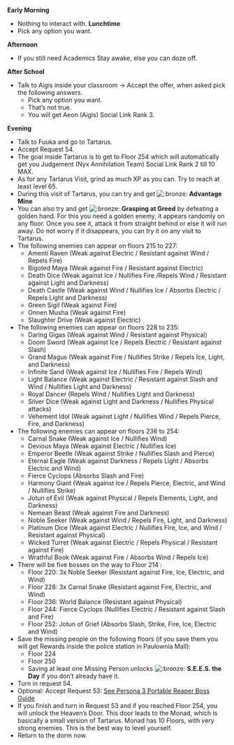 **Early Morning**

- Nothing to interact with.
  **Lunchtime**
- Pick any option you want.

**Afternoon**

- If you still need Academics Stay awake, else you can doze off.

**After School**

- Talk to Aigis inside your classroom -> Accept the offer, when asked pick the following answers.
  - Pick any option you want.
  - That’s not true.
  - You will get Aeon (Aigis) Social Link Rank 3.

**Evening**

- Talk to Fuuka and go to Tartarus.
- Accept Request 54.
- The goal inside Tartarus is to get to Floor 254 which will automatically get you Judgement (Nyx Annihilation Team) Social Link Rank 2 till 10 MAX.
- As for any Tartarus Visit, grind as much XP as you can. Try to reach at least level 65.
- During this visit of Tartarus, you can try and get ![:bronze:](https://www.powerpyx.com/wp-includes/images/smilies/bronze.png) **Advantage Mine**
- You can also try and get ![:bronze:](https://www.powerpyx.com/wp-includes/images/smilies/bronze.png) **Grasping at Greed** by defeating a golden hand. For this you need a golden enemy, it appears randomly on any floor. Once you see it, attack it from straight behind or else it will run away. Do not worry if it disappears, you can try it on any visit to Tartarus.
- The following enemies can appear on floors 215 to 227:
  - Amenti Raven (Weak against Electric / Resistant against Wind / Repels Fire)
  - Bigoted Maya (Weak against Fire / Resistant against Electric)
  - Death Dice (Weak against Ice / Nullifies Fire /Repels Wind / Resistant against Light and Darkness)
  - Death Castle (Weak against Wind / Nullifies Ice / Absorbs Electric / Repels Light and Darkness)
  - Green Sigil (Weak against Fire)
  - Onnen Musha (Weak against Fire)
  - Slaughter Drive (Weak against Electric)
- The following enemies can appear on floors 228 to 235:
  - Daring Gigas (Weak against Wind / Resistant against Physical)
  - Doom Sword (Weak against Ice / Repels Electric / Resistant against Slash)
  - Grand Magus (Weak against Fire / Nullifies Strike / Repels Ice, Light, and Darkness)
  - Infinite Sand (Weak against Ice / Nullifies Fire / Repels Wind)
  - Light Balance (Weak against Electric / Resistant against Slash and Wind / Nullifies Light and Darkness)
  - Royal Dancer (Repels Wind / Nullifies Light and Darkness)
  - Silver Dice (Weak against Light and Darkness / Nullifies Physical attacks)
  - Vehement Idol (Weak against Light / Nullifies Wind / Repels Pierce, Fire, and Darkness)
- The following enemies can appear on floors 236 to 254:
  - Carnal Snake (Weak against Ice / Nullifies Wind)
  - Devious Maya (Weak against Electric / Nullifies Ice)
  - Emperor Beetle (Weak against Strike / Nullifies Slash and Pierce)
  - Eternal Eagle (Weak against Darkness / Repels Light / Absorbs Electric and Wind)
  - Fierce Cyclops (Absorbs Slash and Fire)
  - Harmony Giant (Weak against Ice / Repels Pierce, Electric, and Wind / Nullifies Strike)
  - Jotun of Evil (Weak against Physical / Repels Elements, Light, and Darkness)
  - Nemean Beast (Weak against Fire and Darkness)
  - Noble Seeker (Weak against Wind / Repels Fire, Light, and Darkness)
  - Platinum Dice (Weak against Electric / Nullifies Fire, Ice, and Wind / Resistant against Physical)
  - Wicked Turret (Weak against Electric / Repels Physical / Resistant against Fire)
  - Wrathful Book (Weak against Fire / Absorbs Wind / Repels Ice)
- There will be five bosses on the way to Floor 214 :
  - Floor 220: 3x Noble Seeker (Resistant against Fire, Ice, Electric, and Wind)
  - Floor 228: 3x Carnal Snake (Resistant against Fire, Electric, and Wind)
  - Floor 236: World Balance (Resistant against Physical)
  - Floor 244: Fierce Cyclops (Nullifies Electric / Resistant against Slash and Fire)
  - Floor 252: Jotun of Grief (Absorbs Slash, Strike, Fire, Ice, Electric and Wind)
- Save the missing people on the following floors (if you save them you will get Rewards inside the police station in Paulownia Mall):
  - Floor 224
  - Floor 250
  - Saving at least one Missing Person unlocks ![:bronze:](https://www.powerpyx.com/wp-includes/images/smilies/bronze.png) **S.E.E.S. the Day** if you don’t already have it.
- Turn in request 54.
- Optional: Accept Request 53: [See Persona 3 Portable Reaper Boss Guide](https://www.powerpyx.com/persona-3-portable-reaper-boss-guide/)
- If you finish and turn in Request 53 and if you reached Floor 254, you will unlock the Heaven’s Door. This door leads to the Monad, which is basically a small version of Tartarus. Monad has 10 Floors, with very strong enemies. This is the best way to level yourself.
- Return to the dorm now.
